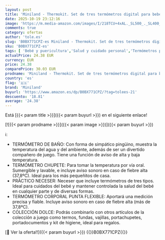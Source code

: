 ```yaml
---
layout: post
title: 'Miniland - Thermokit. Set de tres termómetros digital para bebé con práctico neceser con Termómetro chupete  Termómetro corporal  Termómetro baño  Candy '
date: 2025-10-19 23:12:16
image: 'https://m.media-amazon.com/images/I/218TCU+4xAL._SL500_._SL400_.jpg'
comments: true
category: ofertas
author: 'tole.es'
slug: 'B0BX771CPZ-es Miniland - Thermokit. Set de tres termómetros digital para...'
sku: 'B0BX771CPZ-es'
tags: [ 'Bebé y puericultura','Salud y cuidado personal','Termómetros para bebé','bebé','chupete','miniland','🇪🇸', ]
actualPrice: 24.38 EUR
currency: EUR
price: 24.38
comparePrice: 30.03 EUR
prodname: 'Miniland - Thermokit. Set de tres termómetros digital para bebé con práctico neceser con Termómetro chupete  Termómetro corporal  Termómetro baño  Candy '
country: 'es'
flag: '🇪🇸'
brand: 'Miniland'
buyurl: 'https://www.amazon.es/dp/B0BX771CPZ/?tag=tolees-21'
descuento: '18.81'
average: '24.38'
---
```


Está [{{< param title >}}]({{< param buyurl >}}) en el siguiente enlace!

[![{{< param prodname >}}]({{< param image >}})]({{< param buyurl >}})

ℹ️:

- TERMÓMETRO DE BAÑO: Con forma de simpático pingüino, muestra la temperatura del agua y del ambiente, además de ser un divertido compañero de juego. Tiene una función de aviso de alta y baja temperatura.
- TERMÓMETRO CHUPETE: Para tomar la temperatura por vía oral. Sumergible y lavable, e incluye aviso sonoro en caso de fiebre alta (37,8ºC). Ideal para los más pequeñitos de casa.
- PRÁCTICO NECESER: Neceser que incluye termómetros de tres tipos. Ideal para cuidados del bebé y mantener controlada la salud del bebé en cualquier parte y de diversas formas.
- TERMÓMETRO CORPORAL PUNTA FLEXIBLE: Aportará una medición precisa y fiable. Incluye aviso sonoro en caso de fiebre alta (más de 37,8ºC).
- COLECCIÓN DOLCE: Podrás combinarlo con otros artículos de la colección a juego como termos, fundas, vajillas, portachupetes, portadocumentos y kit de higiene, ideal para regalos.

[🛒 Ver la oferta!!]({{< param buyurl >}})
{{<world>}}B0BX771CPZ{{</world>}}

